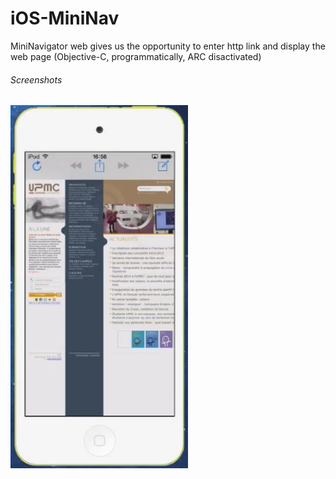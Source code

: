 iOS-MiniNav
===========

MiniNavigator web gives us the opportunity to enter http link and display the web page (Objective-C, programmatically, ARC disactivated)

###### Screenshots
![alt text](https://github.com/Kingsousse/iOS-MiniNav/blob/master/capt1.png "screen 1") 
